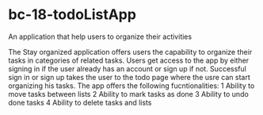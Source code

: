 # bc-18-todoListApp
An application that help users to organize their activities

The Stay organized application offers users the capability to organize their tasks in categories of related tasks.
Users get access to the app by either signing in if the user already has an account or sign up if not.
Successful sign in or sign up takes the user to the todo page where the usre can start organizing his tasks.
The app offers the following fucntionalities:
1 Ability to move tasks between lists
2 Ability to mark tasks as done
3 Ability to undo done tasks
4 Ability to delete tasks and lists 
